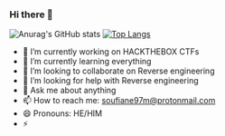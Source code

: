 ### Hi there 👋

![Anurag's GitHub stats](https://github-readme-stats.vercel.app/api?username=soufiane-radouni&show_icons=true&theme=radical)
[![Top Langs](https://github-readme-stats.vercel.app/api/top-langs/?username=soufiane-radouni)](https://github.com/anuraghazra/github-readme-stats)

- 🔭 I’m currently working on HACKTHEBOX CTFs
- 🌱 I’m currently learning everything
- 👯 I’m looking to collaborate on Reverse engineering
- 🤔 I’m looking for help with Reverse engineering
- 💬 Ask me about anything
- 📫 How to reach me: soufiane97m@protonmail.com
- 😄 Pronouns: HE/HIM
- ⚡ 

